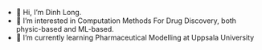 - 👋 Hi, I’m Dinh Long.
- 👀 I’m interested in Computation Methods For Drug Discovery, both physic-based and ML-based.
- 🌱 I’m currently learning Pharmaceutical Modelling at Uppsala University


<!---
DinhLongHuynh/DinhLongHuynh is a ✨ special ✨ repository because its `README.md` (this file) appears on your GitHub profile.
You can click the Preview link to take a look at your changes.
--->
